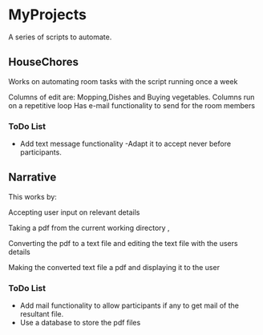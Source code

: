 # MyProjects

A series of scripts to automate.

## HouseChores

Works on automating room tasks with the script running once a week

Columns of edit are: Mopping,Dishes and Buying vegetables.
Columns run on a repetitive loop
Has e-mail functionality to send for the room members

### ToDo List

- Add text message functionality
-Adapt it to accept never before participants.

## Narrative

This works by:

  Accepting user input on relevant details

  Taking a pdf from the current working directory ,

  Converting the pdf to a text file and editing the text file with the users details

  Making the converted text file a pdf and displaying it to the user


### ToDo List

- Add mail functionality to allow participants if any to get mail of the resultant file.
- Use a database to store the pdf files

